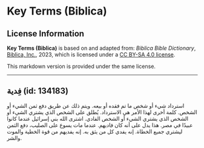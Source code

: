 # Key Terms (Biblica)

## License Information

**Key Terms (Biblica)** is based on and adapted from: _Biblica Bible Dictionary_, [Biblica, Inc.](https://www.biblica.com/), 2023, which is licensed under a [CC BY-SA 4.0 license](https://creativecommons.org/licenses/by-sa/4.0/legalcode.en).

This markdown version is provided under the same license.



--------------------------------

## فِدية (id: 134183)

استرداد شيء أو شخص ما تم فقده أو بيعه. ويتم ذلك عن طريق دفع ثمن الشيء أو الشخص. كلمة أخرى لهذا الأمر هي الاسترداد. يُطلق على الشخص الذي يشتري الشيء أو الشخص الذي يشتري الشيء أو الشخص الفادي. اشترى الله بني إسرائيل عندما كانوا عبيدًا في مصر. هذا يدل على أنه كان فاديهم. عندما مات يسوع على الصليب، دفع الثمن ليشتري جميع الخطاة. إنه يفدي كل من يثق به. إنه يفديهم من قوة الخطية والموت والشر.


